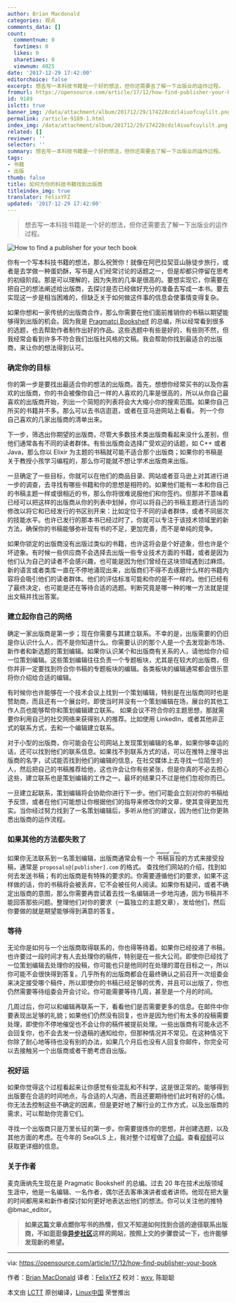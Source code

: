 ```yaml
---
author: Brian Macdonald
categories: 观点
comments_data: []
count:
  commentnum: 0
  favtimes: 0
  likes: 0
  sharetimes: 0
  viewnum: 4025
date: '2017-12-29 17:42:00'
editorchoice: false
excerpt: 想去写一本科技书籍是一个好的想法，但你还需要去了解一下出版业的运作过程。
fromurl: https://opensource.com/article/17/12/how-find-publisher-your-book
id: 9189
islctt: true
banner_img: /data/attachment/album/201712/29/174228cdzl4iuofcuylilt.png
permalink: /article-9189-1.html
index_img: /data/attachment/album/201712/29/174228cdzl4iuofcuylilt.png.thumb.jpg
related: []
reviewer: ''
selector: ''
summary: 想去写一本科技书籍是一个好的想法，但你还需要去了解一下出版业的运作过程。
tags:
- 书籍
- 出版
thumb: false
title: 如何为你的科技书籍找到出版商
titleindex_img: true
translator: FelixYFZ
updated: '2017-12-29 17:42:00'
---
```



> 
> 想去写一本科技书籍是一个好的想法，但你还需要去了解一下出版业的运作过程。
> 
> 
> 


![How to find a publisher for your tech book](/data/attachment/album/201712/29/174228cdzl4iuofcuylilt.png "How to find a publisher for your tech book")


你有一个写本科技书籍的想法，那么祝贺你！就像在阿巴拉契亚山脉徒步旅行，或者是去学做一种蛋奶酥，写书是人们经常讨论的话题之一，但是却都只停留在思考的初级阶段。那是可以理解的，因为失败的几率是很高的。要想实现它，你需要在把自己的想法阐述给出版商，去探讨是否已经做好充分的准备去写成一本书。要去实现这一步是相当困难的，但缺乏关于如何做这件事的信息会使事情变得复杂。


如果你想和一家传统的出版商合作，那么你需要在他们面前推销你的书稿以期望能够得到出版的机会。因为我是 [Pragmatci Bookshelf](https://pragprog.com/) 的总编，所以经常看到很多的选题，也去帮助作者制作出好的作品。这些选题中有些是好的，有些则不然，但我经常会看到许多不符合我们出版社风格的文稿。我会帮助你找到最适合的出版商，来让你的想法得到认可。


### 确定你的目标


你的第一步是要找出最适合你的想法的出版商。首先，想想你经常买书的以及你喜欢的出版商，你的书会被像你自己一样的人喜欢的几率是很高的，所以从你自己最喜欢的出版商开始，列出一个简短的列表将会大大缩小你的搜索范围。如果你自己所买的书籍并不多。那么可以去书店逛逛，或者在亚马逊网站上看看。 列一个你自己喜欢的几家出版商的清单出来。


下一步，筛选出你期望的出版商，尽管大多数技术类出版商看起来没什么差别，但他们通常各有不同的读者群体。有些出版商会选择广受欢迎的话题，如 C++ 或者 Java，那么你以 Elixir 为主题的书稿就可能不适合那个出版商；如果你的书稿是关于教授小孩学习编程的，那么你可能就不想让学术出版商来出版。


一旦确定了一些目标，你就可以在他们的商品目录、网站或者亚马逊上对其进行进一步的调查，去寻找有哪些书籍和你的思想是相符的。如果他们能有一本和你自己的书稿主题一样或很相近的书，那么你将很难说服他们和你签约。但那并不意味着已经可以把这样的出版商从你的列表中划掉，你可以将自己的书稿主题进行适当的修改以将它和已经发行的书区别开来：比如定位于不同的读者群体，或者不同层次的技能水平。也许已发行的那本书已经过时了，你就可以专注于该技术领域里的新方法，确保你的书稿能够弥补现有书的不足，更加完善，而不是单纯的竞争。


如果你锁定的出版商没有出版过类似的书籍，也许这将会是个好迹象，但也许是个坏迹象。有时候一些供应商不会选择去出版一些专业技术方面的书籍，或者是因为他们认为自己的读者不会感兴趣，也可能是因为他们曾经在这块领域遇到过麻烦。新的语言或者类库一直在不停地涌现出来，出版商们不得不去琢磨什么样的书籍内容将会吸引他们的读者群体。他们的评估标准可能和你的是不一样的。他们已经有了最终决定，也可能是还在等待合适的选题。判断究竟是哪一种的唯一方法就是提出文稿并找出答案。


### 建立起你自己的网络


确定一家出版商是第一步；现在你需要与其建立联系。不幸的是，出版需要的仍旧是你认识什么人，而不是你知道什么。你需要认识的那个人是一个去发现新市场、新作者和新选题的策划编辑。如果你认识某个和出版商有关系的人，请他给你介绍一位策划编辑。这些策划编辑往往负责一个专题板块，尤其是在较大的出版商，但你并非一定要找到符合你书稿的专题板块的编辑。各类板块的编辑通常都会很乐意将你介绍给合适的编辑。


有时候你也许能够在一个技术会议上找到一个策划编辑，特别是在出版商同时也是赞助商，而且还有一个展台时。即使当时并没有一个策划编辑在场，展台的其他工作人员也能够帮你和策划编辑建立联系。 如果会议不符合你的主题思想，那就需要你利用自己的社交网络来获得别人的推荐。比如使用 LinkedIn，或者其他非正式的联系方式，去和一个编辑建立联系。


对于小型的出版商，你可能会在公司网站上发现策划编辑的名单，如果你够幸运的话，还可以找到他们的联系信息。如果找不到联系方式的话，可以在推特上搜寻出版商的名字，试试能否找到他们的编辑的信息，在社交媒体上去寻找一位陌生的人，然后把自己的书稿推荐给他，这也许会让你有些紧张，但是你真的不必去担心这些，建立联系也是策划编辑的工作之一。最坏的结果只不过是他们忽视你而已。


一旦建立起联系，策划编辑将会协助你进行下一步。他们可能会立刻对你的书稿给予反馈，或者在他们可能想让你根据他们的指导来修改你的文章，使其变得更加充实。当你经过努力找到了一名策划编辑后，多听从他们的建议，因为他们比你更熟悉出版商的运作流程。


### 如果其他的方法都失败了


如果你无法联系到一名策划编辑，出版商通常会有一个<ruby> 书稿盲投 <rt>  proposal alias </rt></ruby>的方式来接受投稿，通常是 `proposals@[publisher].com` 的格式。 查找他们网站的介绍，找到如何去发送书稿；有的出版商是有特殊的要求的。你需要遵循他们的要求，如果不这样做的话，你的书稿将会被丢弃，它不会被任何人阅读。如果你有疑问，或者不确定出版商的意图，那么你需要再尝试着去找一名编辑进一步地沟通，因为书稿并不能回答那些问题。整理他们对你的要求（一篇独立的主题文章），发给他们，然后你要做的就是期望能够得到满意的答复。


### 等待


无论你是如何与一个出版商取得联系的，你也得等待着。如果你已经投递了书稿，也许要过一段时间才有人去处理你的稿件，特别是在一些大公司。即使你已经找了一位策划编辑去处理你的投稿，你可能也只是他同时在处理的潜在目标之一，所以你可能不会很快得到答复。几乎所有的出版商都会在最终确认之前召开一次组委会来决定接受哪个稿件，所以即使你的书稿已经足够的优秀，并且可以出版了，你也仍然需要等待组委会开会讨论。你可能需要等待几周，甚至是一个月的时间。


几周过后，你可以和编辑再联系一下，看看他们是否需要更多的信息。在邮件中你要表现出足够的礼貌；如果他们仍然没有回复，也许是因为他们有太多的投稿需要处理，即使你不停地催促也不会让你的稿件被提前处理。一些出版商有可能永远不会回复你，也不会去发一份退稿的通知给你，但那种情况并不常见。在这种情况下你除了耐心地等待也没有别的办法，如果几个月后也没有人回复你邮件，你完全可以去接触另一个出版商或者干脆考虑自出版。


### 祝好运


如果你觉得这个过程看起来让你感觉有些混乱和不科学，这是很正常的。能够得到出版要在合适的时间地点，与合适的人沟通，而且还要期待他们此时有好的心情。你无法去控制这些不确定的因素，但是更好地了解行业的工作方式，以及出版商的需求，可以帮助你完善它们。


寻找一个出版商只是万里长征的第一步。你需要提炼你的思想，并创建选题，以及其他方面的考虑。在今年的 SeaGLS 上，我对整个过程做了[介绍](https://archive.org/details/SeaGL2017WritingTheNextGreatTechBook)。查看[视频](https://archive.org/details/SeaGL2017WritingTheNextGreatTechBook)可以获取更详细的信息。


### 关于作者


麦克唐纳先生现在是 Pragmatic Bookshelf 的总编。过去 20 年在技术出版领域生涯中，他是一名编辑、一名作者，偶尔还去客串演讲者或者讲师。他现在把大量的时间都用来和新作者探讨如何更好地表达出他们的想法。你可以关注他的推特@bmac\_editor。



> 
> **如果这篇文章点燃你写书的热情，但又不知道如何找到合适的途径联系出版商，不如逛逛像[异步社区](epubit.com.cn)这样的网站，按照上文的步骤尝试一下，也许能够发现新的希望。**
> 
> 
> 




---


via: <https://opensource.com/article/17/12/how-find-publisher-your-book>


作者：[Brian MacDonald](https://opensource.com/users/bmacdonald) 译者：[FelixYFZ](https://github.com/FelixYFZ) 校对：[wxy](https://github.com/wxy), 陈聪聪


本文由 [LCTT](https://github.com/LCTT/TranslateProject) 原创编译，[Linux中国](https://linux.cn/) 荣誉推出